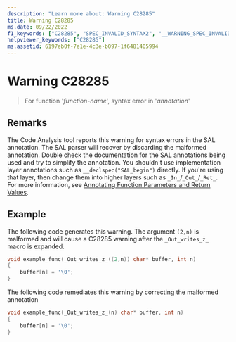 ```yaml
---
description: "Learn more about: Warning C28285"
title: Warning C28285
ms.date: 09/22/2022
f1_keywords: ["C28285", "SPEC_INVALID_SYNTAX2", "__WARNING_SPEC_INVALID_SYNTAX2"]
helpviewer_keywords: ["C28285"]
ms.assetid: 6197eb0f-7e1e-4c3e-b097-1f6481405994
---
```

# Warning C28285

> For function '*function-name*', syntax error in '*annotation*'

## Remarks

The Code Analysis tool reports this warning for syntax errors in the SAL annotation. The SAL parser will recover by discarding the malformed annotation. Double check the documentation for the SAL annotations being used and try to simplify the annotation. You shouldn't use implementation layer annotations such as `__declspec("SAL_begin")` directly. If you're using that layer, then change them into higher layers such as `_In_`/`_Out_`/`_Ret_`. For more information, see [Annotating Function Parameters and Return Values](annotating-function-parameters-and-return-values.md).

## Example

The following code generates this warning. The argument `(2,n)` is malformed and will cause a C28285 warning after the `_Out_writes_z_` macro is expanded.

```cpp
void example_func(_Out_writes_z_((2,n)) char* buffer, int n)
{
    buffer[n] = '\0';
}
```

The following code remediates this warning by correcting the malformed annotation

```cpp
void example_func(_Out_writes_z_(n) char* buffer, int n)
{
    buffer[n] = '\0';
}
```
